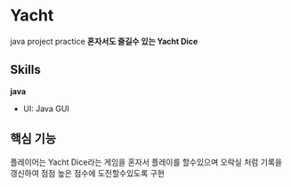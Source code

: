 # Yacht
java project  practice
**혼자서도 즐길수 있는 Yacht Dice**

## Skills
**java**
- UI: Java GUI

## 핵심 기능
플레이어는 Yacht Dice라는 게임을 혼자서 플레이를 할수있으며 오락실 처럼 기록을 갱신하여 점점 높은 점수에 도전할수있도록 구현

